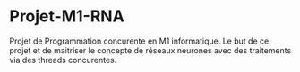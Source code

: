 # Projet-M1-RNA

Projet de Programmation concurente en M1 informatique.
Le but de ce projet et de maitriser le concepte de réseaux neurones avec des traitements via des threads concurentes.

